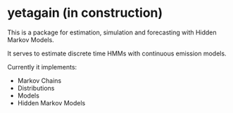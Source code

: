 # yetagain (in construction)
This is a package for estimation, simulation and forecasting with Hidden Markov Models.

It serves to estimate discrete time HMMs with continuous emission models.

Currently it implements:
- Markov Chains
- Distributions
- Models
- Hidden Markov Models
